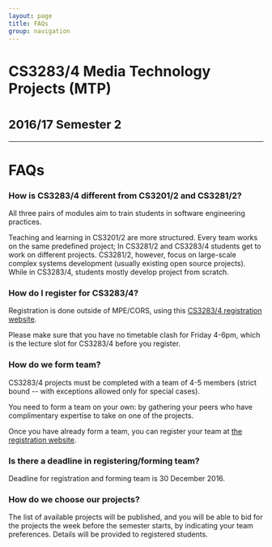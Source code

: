 ```yaml
---
layout: page
title: FAQs
group: navigation
---
```

# CS3283/4 Media Technology Projects (MTP)
<h1><small>2016/17 Semester 2</small></h1>
<hr>

# FAQs

### How is CS3283/4 different from CS3201/2 and CS3281/2?

All three pairs of modules aim to train students in software engineering practices.

Teaching and learning in CS3201/2 are more structured.  Every team works on the same predefined project; In CS3281/2 and CS3283/4 students get to work on different projects.  CS3281/2, however, focus on large-scale complex systems development (usually existing open source projects).  While in CS3283/4, students mostly develop project from scratch.

### How do I register for CS3283/4?

Registration is done outside of MPE/CORS, using this [CS3283/4 registration website](http://mysurvey.nus.edu.sg/EFM/se/543BE5C214A8AD66).

Please make sure that you have no timetable clash for Friday 4-6pm, which is the lecture slot for CS3283/4 before you register.

### How do we form team?

CS3283/4 projects must be completed with a team of 4-5 members (strict bound -- with exceptions allowed only for special cases).

You need to form a team on your own: by gathering your peers who have complimentary expertise to take on one of the projects.

Once you have already form a team, you can register your team at [the registration website](http://mysurvey.nus.edu.sg/EFM/se/543BE5C214A8AD66).

### Is there a deadline in registering/forming team?

Deadline for registration and forming team is 30 December 2016.  

### How do we choose our projects?

The list of available projects will be published, and you will be able to bid for the projects the week before the semester starts, by indicating your team preferences.  Details will be provided to registered students.
